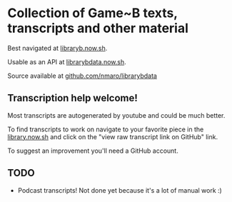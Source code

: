 # Collection of Game~B texts, transcripts and other material

Best navigated at [libraryb.now.sh](https://libraryb.now.sh).

Usable as an API at [librarybdata.now.sh](https://librarybdata.now.sh).

Source available at [github.com/nmaro/librarybdata](https://github.com/nmaro/librarybdata)

## Transcription help welcome!

Most transcripts are autogenerated by youtube and could be much better.

To find transcripts to work on navigate to your favorite piece in the [library.now.sh](https://libraryb.now.sh) and click on the "view raw transcript link on GitHub" link.

To suggest an improvement you'll need a GitHub account.

## TODO

- Podcast transcripts! Not done yet because it's a lot of manual work :)
